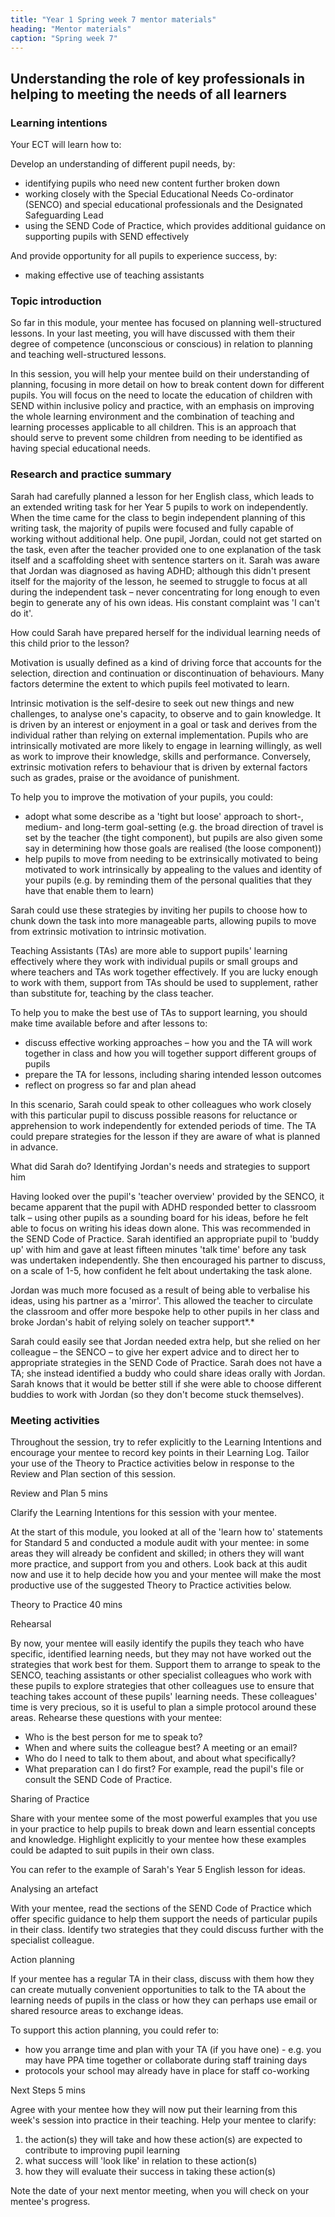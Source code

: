 ```yaml
---
title: "Year 1 Spring week 7 mentor materials"
heading: "Mentor materials"
caption: "Spring week 7"
---
```


## Understanding the role of key professionals in helping to meeting the needs of all learners

### Learning intentions

Your ECT will learn how to:

Develop an understanding of different pupil needs, by:

- identifying pupils who need new content further broken down
- working closely with the Special Educational Needs Co-ordinator (SENCO) and special educational professionals and the Designated Safeguarding Lead
- using the SEND Code of Practice, which provides additional guidance on supporting pupils with SEND effectively

And provide opportunity for all pupils to experience success, by:

- making effective use of teaching assistants

### Topic introduction

So far in this module, your mentee has focused on planning well-structured lessons. In your last meeting, you will have discussed with them their degree of competence (unconscious or conscious) in relation to planning and teaching well-structured lessons.

In this session, you will help your mentee build on their understanding of planning, focusing in more detail on how to break content down for different pupils. You will focus on the need to locate the education of children with SEND within inclusive policy and practice, with an emphasis on improving the whole learning environment and the combination of teaching and learning processes applicable to all children. This is an approach that should serve to prevent some children from needing to be identified as having special educational needs.

### Research and practice summary

Sarah had carefully planned a lesson for her English class, which leads to an extended writing task for her Year 5 pupils to work on independently. When the time came for the class to begin independent planning of this writing task, the majority of pupils were focused and fully capable of working without additional help. One pupil, Jordan, could not get started on the task, even after the teacher provided one to one explanation of the task itself and a scaffolding sheet with sentence starters on it. Sarah was aware that Jordan was diagnosed as having ADHD; although this didn't present itself for the majority of the lesson, he seemed to struggle to focus at all during the independent task – never concentrating for long enough to even begin to generate any of his own ideas. His constant complaint was 'I can't do it'.

How could Sarah have prepared herself for the individual learning needs of this child prior to the lesson?

Motivation is usually defined as a kind of driving force that accounts for the selection, direction and continuation or discontinuation of behaviours. Many factors determine the extent to which pupils feel motivated to learn.

Intrinsic motivation is the self-desire to seek out new things and new challenges, to analyse one's capacity, to observe and to gain knowledge. It is driven by an interest or enjoyment in a goal or task and derives from the individual rather than relying on external implementation. Pupils who are intrinsically motivated are more likely to engage in learning willingly, as well as work to improve their knowledge, skills and performance. Conversely, extrinsic motivation refers to behaviour that is driven by external factors such as grades, praise or the avoidance of punishment.

To help you to improve the motivation of your pupils, you could:

- adopt what some describe as a 'tight but loose' approach to short-, medium- and long-term goal-setting (e.g. the broad direction of travel is set by the teacher (the tight component), but pupils are also given some say in determining how those goals are realised (the loose component))
- help pupils to move from needing to be extrinsically motivated to being motivated to work intrinsically by appealing to the values and identity of your pupils (e.g. by reminding them of the personal qualities that they have that enable them to learn)

Sarah could use these strategies by inviting her pupils to choose how to chunk down the task into more manageable parts, allowing pupils to move from extrinsic motivation to intrinsic motivation.

Teaching Assistants (TAs) are more able to support pupils' learning effectively where they work with individual pupils or small groups and where teachers and TAs work together effectively. If you are lucky enough to work with them, support from TAs should be used to supplement, rather than substitute for, teaching by the class teacher.

To help you to make the best use of TAs to support learning, you should make time available before and after lessons to:

- discuss effective working approaches – how you and the TA will work together in class and how you will together support different groups of pupils
- prepare the TA for lessons, including sharing intended lesson outcomes
- reflect on progress so far and plan ahead

In this scenario, Sarah could speak to other colleagues who work closely with this particular pupil to discuss possible reasons for reluctance or apprehension to work independently for extended periods of time. The TA could prepare strategies for the lesson if they are aware of what is planned in advance.

What did Sarah do? Identifying Jordan's needs and strategies to support him

Having looked over the pupil's 'teacher overview' provided by the SENCO, it became apparent that the pupil with ADHD responded better to classroom talk – using other pupils as a sounding board for his ideas, before he felt able to focus on writing his ideas down alone. This was recommended in the SEND Code of Practice. Sarah identified an appropriate pupil to 'buddy up' with him and gave at least fifteen minutes 'talk time' before any task was undertaken independently. She then encouraged his partner to discuss, on a scale of 1-5, how confident he felt about undertaking the task alone.

Jordan was much more focused as a result of being able to verbalise his ideas, using his partner as a 'mirror'. This allowed the teacher to circulate the classroom and offer more bespoke help to other pupils in her class and broke Jordan's habit of relying solely on teacher support*.*

Sarah could easily see that Jordan needed extra help, but she relied on her colleague – the SENCO – to give her expert advice and to direct her to appropriate strategies in the SEND Code of Practice. Sarah does not have a TA; she instead identified a buddy who could share ideas orally with Jordan. Sarah knows that it would be better still if she were able to choose different buddies to work with Jordan (so they don't become stuck themselves).

### Meeting activities

Throughout the session, try to refer explicitly to the Learning Intentions and encourage your mentee to record key points in their Learning Log. Tailor your use of the Theory to Practice activities below in response to the Review and Plan section of this session.

Review and Plan 5 mins

Clarify the Learning Intentions for this session with your mentee.

At the start of this module, you looked at all of the 'learn how to' statements for Standard 5 and conducted a module audit with your mentee: in some areas they will already be confident and skilled; in others they will want more practice, and support from you and others. Look back at this audit now and use it to help decide how you and your mentee will make the most productive use of the suggested Theory to Practice activities below.

Theory to Practice 40 mins

Rehearsal

By now, your mentee will easily identify the pupils they teach who have specific, identified learning needs, but they may not have worked out the strategies that work best for them. Support them to arrange to speak to the SENCO, teaching assistants or other specialist colleagues who work with these pupils to explore strategies that other colleagues use to ensure that teaching takes account of these pupils' learning needs. These colleagues' time is very precious, so it is useful to plan a simple protocol around these areas. Rehearse these questions with your mentee:

- Who is the best person for me to speak to?
- When and where suits the colleague best? A meeting or an email?
- Who do I need to talk to them about, and about what specifically?
- What preparation can I do first? For example, read the pupil's file or consult the SEND Code of Practice.

Sharing of Practice

Share with your mentee some of the most powerful examples that you use in your practice to help pupils to break down and learn essential concepts and knowledge. Highlight explicitly to your mentee how these examples could be adapted to suit pupils in their own class.

You can refer to the example of Sarah's Year 5 English lesson for ideas.

Analysing an artefact

With your mentee, read the sections of the SEND Code of Practice which offer specific guidance to help them support the needs of particular pupils in their class. Identify two strategies that they could discuss further with the specialist colleague.

Action planning

If your mentee has a regular TA in their class, discuss with them how they can create mutually convenient opportunities to talk to the TA about the learning needs of pupils in the class or how they can perhaps use email or shared resource areas to exchange ideas.

To support this action planning, you could refer to:

- how you arrange time and plan with your TA (if you have one) - e.g. you may have PPA time together or collaborate during staff training days
- protocols your school may already have in place for staff co-working

Next Steps 5 mins

Agree with your mentee how they will now put their learning from this week's session into practice in their teaching. Help your mentee to clarify:

1. the action(s) they will take and how these action(s) are expected to contribute to improving pupil learning
2. what success will 'look like' in relation to these action(s)
3. how they will evaluate their success in taking these action(s)

Note the date of your next mentor meeting, when you will check on your mentee's progress.
